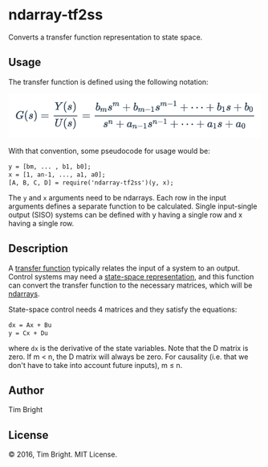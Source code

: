 # ndarray-tf2ss
Converts a transfer function representation to state space.

## Usage

The transfer function is defined using the following notation:

![Transfer function notation](./static/img/convention.png)

With that convention, some pseudocode for usage would be:

```
y = [bm, ... , b1, b0];
x = [1, an-1, ..., a1, a0];
[A, B, C, D] = require('ndarray-tf2ss')(y, x);
```

The `y` and `x` arguments need to be ndarrays. Each row in the input arguments defines a separate function to be calculated. Single input-single output (SISO) systems can be defined with y having a single row and x having a single row.

## Description

A [transfer function](https://en.wikipedia.org/wiki/Transfer_function) typically relates the input of a system to an output. Control systems may need a [state-space representation](https://en.wikipedia.org/wiki/State-space_representation), and this function can convert the transfer function to the necessary matrices, which will be [ndarrays](https://github.com/scijs/ndarray).

State-space control needs 4 matrices and they satisfy the equations:

```
dx = Ax + Bu
y = Cx + Du
```
where `dx` is the derivative of the state variables. Note that the D matrix is zero. If m < n, the D matrix will always be zero. For causality (i.e. that we don't have to take into account future inputs), m ≤ n.

## Author

Tim Bright

## License

&copy; 2016, Tim Bright. MIT License.

